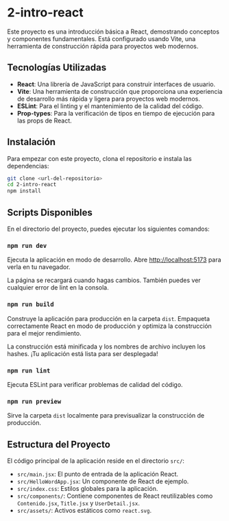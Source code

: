 # 2-intro-react

Este proyecto es una introducción básica a React, demostrando conceptos y componentes fundamentales. Está configurado usando Vite, una herramienta de construcción rápida para proyectos web modernos.

## Tecnologías Utilizadas

*   **React**: Una librería de JavaScript para construir interfaces de usuario.
*   **Vite**: Una herramienta de construcción que proporciona una experiencia de desarrollo más rápida y ligera para proyectos web modernos.
*   **ESLint**: Para el linting y el mantenimiento de la calidad del código.
*   **Prop-types**: Para la verificación de tipos en tiempo de ejecución para las props de React.

## Instalación

Para empezar con este proyecto, clona el repositorio e instala las dependencias:

```bash
git clone <url-del-repositorio>
cd 2-intro-react
npm install
```

## Scripts Disponibles

En el directorio del proyecto, puedes ejecutar los siguientes comandos:

### `npm run dev`

Ejecuta la aplicación en modo de desarrollo.
Abre [http://localhost:5173](http://localhost:5173) para verla en tu navegador.

La página se recargará cuando hagas cambios.
También puedes ver cualquier error de lint en la consola.

### `npm run build`

Construye la aplicación para producción en la carpeta `dist`.
Empaqueta correctamente React en modo de producción y optimiza la construcción para el mejor rendimiento.

La construcción está minificada y los nombres de archivo incluyen los hashes.
¡Tu aplicación está lista para ser desplegada!

### `npm run lint`

Ejecuta ESLint para verificar problemas de calidad del código.

### `npm run preview`

Sirve la carpeta `dist` localmente para previsualizar la construcción de producción.

## Estructura del Proyecto

El código principal de la aplicación reside en el directorio `src/`:

*   `src/main.jsx`: El punto de entrada de la aplicación React.
*   `src/HelloWordApp.jsx`: Un componente de React de ejemplo.
*   `src/index.css`: Estilos globales para la aplicación.
*   `src/components/`: Contiene componentes de React reutilizables como `Contenido.jsx`, `Title.jsx` y `UserDetail.jsx`.
*   `src/assets/`: Activos estáticos como `react.svg`.